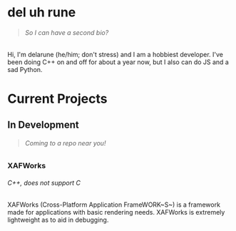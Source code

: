 # del uh rune
> ###### *So I can have a second bio?*

Hi, I'm delarune (he/him; don't stress) and I am a hobbiest developer. I've been doing C++ on and off for about a year now, but I also can do JS and a sad Python. 

# Current Projects

## In Development
> ###### *Coming to a repo near you!*
### XAFWorks

###### C++, does not support C
XAFWorks (Cross-Platform Application FrameWORK~S~) is a framework made for applications with basic rendering needs. XAFWorks is extremely lightweight as to aid in debugging. 
